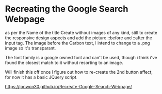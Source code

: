 # Recreating the Google Search Webpage
 as per the Name of the title
Create without images of any kind, still to create the responsive design aspects and add the picture ::before and ::after the input tag.
The image before the Carbon text, I intend to change to a .png image so it's transparant.

The font family is a google owned font and can't be used, though i think i've found the closest match to it without resorting to an image.

Will finish this off once I figure out how to re-create the 2nd button affect, for now it has a basic JQuery script.

https://jonwon30.github.io/Recreate-Google-Search-Webpage/
